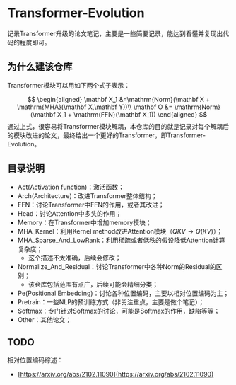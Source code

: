 # Transformer-Evolution

记录Transformer升级的论文笔记，主要是一些简要记录，能达到看懂并复现出代码的程度即可。



## 为什么建该仓库

Transformer模块可以用如下两个式子表示：


$$
\begin{aligned}
\mathbf X_1 &=\mathrm{Norm}(\mathbf X + \mathrm{MHA}(\mathbf X,\mathbf Y))\\
\mathbf O &= \mathrm{Norm}(\mathbf X_1 + \mathrm{FFN}(\mathbf X_1))
\end{aligned}
$$
通过上式，很容易将Transformer模块解耦，本仓库的目的就是记录对每个解耦后的模块改进的论文，最终给出一个更好的Transformer，即Transformer-Evolution。



## 目录说明

- Act(Activation function)：激活函数；
- Arch(Architecture)：改进Transformer整体结构；
- FFN：讨论Transformer中FFN的作用，或者其改进；
- Head：讨论Attention中多头的作用；
- Memory：在Transformer中增加memory模块；
- MHA_Kernel：利用Kernel method改进Attention模块（$QKV\to Q(KV)$）；
- MHA_Sparse_And_LowRank：利用稀疏或者低秩的假设降低Attention计算复杂度；
  - 这个描述不太准确，后续会修改；
- Normalize_And_Residual：讨论Transformer中各种Norm的Residual的区别；
  - 该仓库包括范围有点广，后续可能会精细分类；
- Pe(Positional Embedding)：讨论各种位置编码，主要以相对位置编码为主；
- Pretrain：一些NLP的预训练方式（非关注重点，主要是做个笔记）；
- Softmax：专门针对Softmax的讨论，可能是Softmax的作用，缺陷等等；
- Other：其他论文；



## TODO

相对位置编码综述：

- [https://arxiv.org/abs/2102.11090](https://arxiv.org/abs/2102.11090)